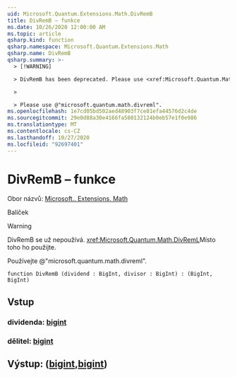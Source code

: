 ```yaml
---
uid: Microsoft.Quantum.Extensions.Math.DivRemB
title: DivRemB – funkce
ms.date: 10/26/2020 12:00:00 AM
ms.topic: article
qsharp.kind: function
qsharp.namespace: Microsoft.Quantum.Extensions.Math
qsharp.name: DivRemB
qsharp.summary: >-
  > [!WARNING]

  > DivRemB has been deprecated. Please use <xref:Microsoft.Quantum.Math.DivRemL> instead.

  >

  > Please use @"microsoft.quantum.math.divreml".
ms.openlocfilehash: 1e7cd05bd502aed48903f7ce81efa44576d2c4de
ms.sourcegitcommit: 29e0d88a30e4166fa580132124b0eb57e1f0e986
ms.translationtype: MT
ms.contentlocale: cs-CZ
ms.lasthandoff: 10/27/2020
ms.locfileid: "92697401"
---
```

# <a name="divremb-function"></a>DivRemB – funkce

Obor názvů: [Microsoft.. Extensions. Math](xref:Microsoft.Quantum.Extensions.Math)

Balíček [](https://nuget.org/packages/)


> [!WARNING]
> DivRemB se už nepoužívá. <xref:Microsoft.Quantum.Math.DivRemL>Místo toho ho použijte.
>
> Používejte @"microsoft.quantum.math.divreml".



```qsharp
function DivRemB (dividend : BigInt, divisor : BigInt) : (BigInt, BigInt)
```


## <a name="input"></a>Vstup

### <a name="dividend--bigint"></a>dividenda: [bigint](xref:microsoft.quantum.lang-ref.bigint)




### <a name="divisor--bigint"></a>dělitel: [bigint](xref:microsoft.quantum.lang-ref.bigint)





## <a name="output--bigintbigint"></a>Výstup: ([bigint](xref:microsoft.quantum.lang-ref.bigint),[bigint](xref:microsoft.quantum.lang-ref.bigint))

